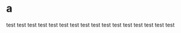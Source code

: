 # a
test 
test 
test 
test 
test 
test 
test 
test 
test 
test 
test 
test 
test 
test 
test 
test 
